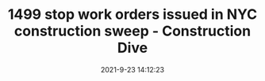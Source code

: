 ---
"title": "1499 stop work orders issued in NYC construction sweep - Construction Dive"
"date": "2021-9-23 14:12:23"
"feed_name": "GOOGLENEWSCONSTRUCTION"
"feed_website": "https://news.google.com/search?q=construction%2Bincident&hl=en-US&gl=US&ceid=US:en"
"feed_rss": "https://news.google.com/rss/search?q=construction%2Bincident&hl=en-US&gl=US&ceid=US:en"
"link": "https://www.constructiondive.com/news/1499-stop-work-orders-issued-in-nyc-construction-sweep/606946/"
"file": "_posts/2021-1-1-b244a44faaeb81e91db7c25e93bb7cae577e3343.md"
"accident": "0"
"drilling": "0"
"dead": "0"
"injured": "0"
"where": "unknown site"
"place": "unknown place"
---